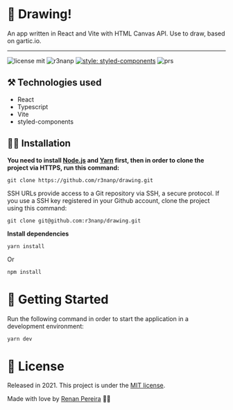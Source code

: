 # 🎨 Drawing!
An app written in React and Vite with HTML Canvas API. Use to draw, based on gartic.io.

---

![license mit](https://img.shields.io/github/license/r3nanp/drawing?color=blue&label=LICENSE&logo=github&style=for-the-badge)
![r3nanp](https://img.shields.io/badge/powered%20by-React-blue?style=for-the-badge&logo=react)
[![style: styled-components](https://img.shields.io/badge/style-%F0%9F%92%85%20styled--components-orange.svg?colorB=daa357&colorA=db748e&style=for-the-badge)](https://github.com/styled-components/styled-components)
![prs](https://img.shields.io/static/v1?label=PRs&message=welcome&style=for-the-badge&color=24B36B&labelColor=000000)

## ⚒ Technologies used

- React
- Typescript
- Vite
- styled-components

## 👷‍♂️ Installation

**You need to install [Node.js](https://nodejs.org/en/download/) and [Yarn](https://yarnpkg.com/) first, then in order to clone the project via HTTPS, run this command:**

```
git clone https://github.com/r3nanp/drawing.git
```

SSH URLs provide access to a Git repository via SSH, a secure protocol. If you use a SSH key registered in your Github account, clone the project using this command:

```
git clone git@github.com:r3nanp/drawing.git
```

**Install dependencies**

```
yarn install
```

Or

```
npm install
```

# 🏃 Getting Started

Run the following command in order to start the application in a development environment:

```yarn dev```

# :closed_book: License

Released in 2021.
This project is under the [MIT license](LICENSE).

Made with love by [Renan Pereira](https://github.com/r3nanp) 💜🚀

